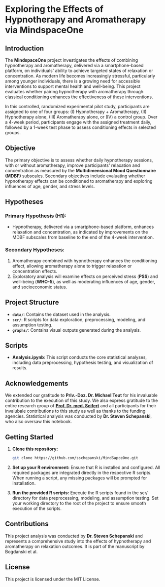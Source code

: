 # Exploring the Effects of Hypnotherapy and Aromatherapy via MindspaceOne

## Introduction

The **MindspaceOne** project investigates the effects of combining hypnotherapy and aromatherapy, delivered via a smartphone-based platform, on individuals' ability to achieve targeted states of relaxation or concentration. As modern life becomes increasingly stressful, particularly among younger individuals, there is a growing need for accessible interventions to support mental health and well-being. This project evaluates whether pairing hypnotherapy with aromatherapy through classical conditioning enhances the effectiveness of these interventions.

In this controlled, randomized experimental pilot study, participants are assigned to one of four groups: (I) Hypnotherapy + Aromatherapy, (II) Hypnotherapy alone, (III) Aromatherapy alone, or (IV) a control group. Over a 4-week period, participants engage with the assigned treatment daily, followed by a 1-week test phase to assess conditioning effects in selected groups.

## Objective

The primary objective is to assess whether daily hypnotherapy sessions, with or without aromatherapy, improve participants' relaxation and concentration as measured by the **Multidimensional Mood Questionnaire (MDBF)** subscales. Secondary objectives include evaluating whether hypnotherapy effects can be conditioned to aromatherapy and exploring influences of age, gender, and stress levels.

## Hypotheses

### Primary Hypothesis (H1):
- Hypnotherapy, delivered via a smartphone-based platform, enhances relaxation and concentration, as indicated by improvements on the MDBF subscales from baseline to the end of the 4-week intervention.

### Secondary Hypotheses:
1. Aromatherapy combined with hypnotherapy enhances the conditioning effect, allowing aromatherapy alone to trigger relaxation or concentration effects.
2. Exploratory analysis will examine effects on perceived stress (**PSS**) and well-being (**WHO-5**), as well as moderating influences of age, gender, and socioeconomic status.

## Project Structure

- **`data/`**: Contains the dataset used in the analysis.
- **`scr/`**: R scripts for data exploration, preprocessing, modeling, and assumption testing.
- **`graphs/`**: Contains visual outputs generated during the analysis.

## Scripts

- **Analysis.ipynb**: This script conducts the core statistical analyses, including data preprocessing, hypothesis testing, and visualization of results.

## Acknowledgements

We extended our gratitude to **Priv.-Doz. Dr. Michael Teut** for his invaluable contribution to the execution of this study. We also express gratitude to the entire research group of **[Prof. Dr. med. Seifert](https://kinderonkologie.charite.de/forschung/ag_seifert/team/)** and all participants for their invalubale contributions to this study as well as thanks to the funding agencies. Statistical analysis was conducted by **Dr. Steven Schepanski**, who also oversaw this notebook.

## Getting Started

1. **Clone this repository:**

   ```bash
   git clone https://github.com/sschepanski/MindSapceOne.git
   ```
2. **Set up your R environment:**
   Ensure that R is installed and configured. All required packages are integrated directly in the respective R scripts. When running a script, any missing packages will be prompted for installation.
3. **Run the provided R scripts:**
   Execute the R scripts found in the scr/ directory for data preprocessing, modeling, and assumption testing. Set your working directory to the root of the project to ensure smooth execution of the scripts.

## Contributions

This project analysis was conducted by **Dr. Steven Schepanski** and represents a comprehensive study into the effects of hypnotherapy and aromatherapy on relaxation outcomes. It is part of the manuscript by Bogdanski et al.

## License

This project is licensed under the MIT License.